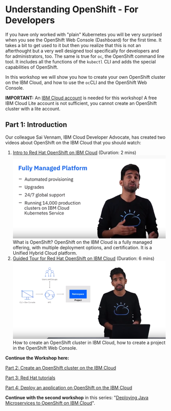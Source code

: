 # Understanding OpenShift - For Developers

If you have only worked with "plain" Kubernetes you will be very surprised when you see the OpenShift Web Console (Dashboard) for the first time. It takes a bit to get used to it but then you realize that this is not an afterthought but a very well designed tool specifically for developers and for administrators, too. The same is true for `oc`, the OpenShift command line tool. It includes all the functions of the `kubectl` CLI and adds the special capabilities of OpenShift.  

In this workshop we will show you how to create your own OpenShift cluster on the IBM Cloud, and how to use the `oc`CLI and the OpenShift Web Console.

__IMPORTANT:__ An [IBM Cloud account](https://cloud.ibm.com/registration) is needed for this workshop! A free IBM Cloud Lite account is not sufficient, you cannot create an OpenShift cluster with a lite account.

## Part 1: Introduction

Our colleague Sai Vennam, IBM Cloud Developer Advocate, has created two videos about OpenShift on the IBM Cloud that you should watch:

1. <a href="https://www.youtube.com/watch?v=hdwDMsDF9J8" target="blank">Intro to Red Hat OpenShift on IBM Cloud</a> (Duration: 2 mins)
![Video 1](images/video1.png)
   What is OpenShift? OpenShift on the IBM Cloud is a fully managed offering, with multiple deployment options, and certification. It is a Unified Hybrid Cloud platform.
2. <a href="https://www.youtube.com/watch?v=l4Vrj7mkxhQ" target="blank">Guided Tour for Red Hat OpenShift on IBM Cloud</a> (Duration: 6 mins) 
![Video 2](images/video2.png)
   How to create an OpenShift cluster in IBM Cloud, how to create a project in the OpenShift Web Console.



__Continue the Workshop here:__

[Part 2: Create an OpenShift cluster on the IBM Cloud](https://github.com/nheidloff/openshift-on-ibm-cloud-workshops/blob/master/1-understanding-openshift/Part2.md#part-2-create-an-openshift-cluster-on-the-ibm-cloud)

[Part 3: Red Hat tutorials](https://github.com/nheidloff/openshift-on-ibm-cloud-workshops/blob/master/1-understanding-openshift/Part3.md#part-3-red-hat-tutorials)

[Part 4: Deploy an application on OpenShift on the IBM Cloud](https://github.com/nheidloff/openshift-on-ibm-cloud-workshops/blob/master/1-understanding-openshift/Part4.md#part-4-deploy-an-application-on-openshift-on-the-ibm-cloud)

__Continue with the second workshop__ in this series: "[Deploying Java Microservices to OpenShift on IBM Cloud](https://github.com/nheidloff/openshift-on-ibm-cloud-workshops/tree/master/2-deploying-to-openshift#deploying-java-microservices-to-openshift-on-ibm-cloud)".

